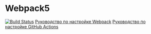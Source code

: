 # Webpack5
[![Build Status](https://ci.appveyor.com/api/projects/status/github/Greenessa/js-homeworks-browser09-25)](https://ci.appveyor.com/api/projects/status/github/Greenessa/js-homeworks-browser09-25)
[Руководство по настройке Webpack](https://webpack.js.org/guides/)
[Руководство по настройке GitHub Actions](https://docs.github.com/en/actions/quickstart)
